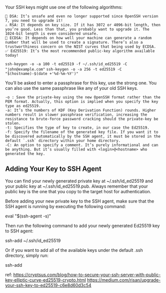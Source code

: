 Your SSH keys might use one of the following algorithms:

    🚨 DSA: It’s unsafe and even no longer supported since OpenSSH version 7, you need to upgrade it!
    ⚠️ RSA: It depends on key size. If it has 3072 or 4096-bit length, then you’re good. Less than that, you probably want to upgrade it. The 1024-bit length is even considered unsafe.
    👀 ECDSA: It depends on how well your machine can generate a random number that will be used to create a signature. There’s also a trustworthiness concern on the NIST curves that being used by ECDSA.
    ✅ Ed25519: It’s the most recommended public-key algorithm available today!

`ssh-keygen -o -a 100 -t ed25519 -f ~/.ssh/id_ed25519 -C "john@example.com"`
`ssh-keygen -o -a 256 -t ed25519 -C "$(hostname)-$(date +'%d-%m-%Y')"`

You’ll be asked to enter a passphrase for this key, use the strong one. You can also use the same passphrase like any of your old SSH keys.

    -o : Save the private-key using the new OpenSSH format rather than the PEM format. Actually, this option is implied when you specify the key type as ed25519.
    -a: It’s the numbers of KDF (Key Derivation Function) rounds. Higher numbers result in slower passphrase verification, increasing the resistance to brute-force password cracking should the private-key be stolen.
    -t: Specifies the type of key to create, in our case the Ed25519.
    -f: Specify the filename of the generated key file. If you want it to be discovered automatically by the SSH agent, it must be stored in the default `.ssh` directory within your home directory.
    -C: An option to specify a comment. It’s purely informational and can be anything. But it’s usually filled with <login>@<hostname> who generated the key.

Adding Your Key to SSH Agent
----------------------------

You can find your newly generated private key at ~/.ssh/id_ed25519 and your public key at ~/.ssh/id_ed25519.pub. Always remember that your public key is the one that you copy to the target host for authentication.

Before adding your new private key to the SSH agent, make sure that the SSH agent is running by executing the following command:

eval "$(ssh-agent -s)"

Then run the following command to add your newly generated Ed25519 key to SSH agent:

ssh-add ~/.ssh/id_ed25519

Or if you want to add all of the available keys under the default .ssh directory, simply run:

ssh-add

ref:
https://cryptsus.com/blog/how-to-secure-your-ssh-server-with-public-key-elliptic-curve-ed25519-crypto.html
https://medium.com/risan/upgrade-your-ssh-key-to-ed25519-c6e8d60d3c54